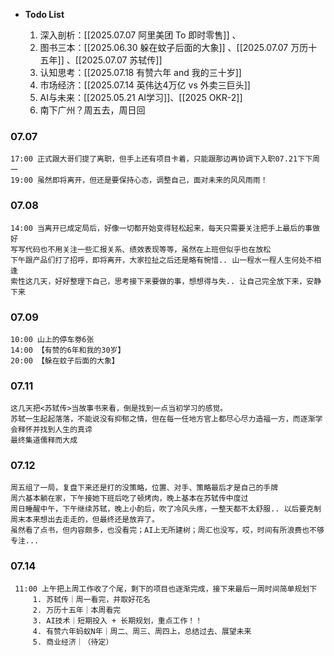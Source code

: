 
-  **Todo List**
  
	1.  深入剖析：[[2025.07.07 阿里美团 To 即时零售]] 、
	2.  图书三本：[[2025.06.30 躲在蚊子后面的大象]] 、[[2025.07.07 万历十五年]] 、[[2025.07.07 苏轼传]]
	3.  认知思考：[[2025.07.18 有赞六年 and 我的三十岁]] 
	4.  市场经济：[[2025.07.14 英伟达4万亿 vs 外卖三巨头]]
	5.  AI与未来：[[2025.05.21 AI学习]]、[[2025 OKR-2]]
	6.  南下广州？周五去，周日回

### 07.07

	17:00 正式跟大哥们提了离职，但手上还有项目卡着，只能跟那边再协调下入职07.21下下周一
	19:00 虽然即将离开，但还是要保持心态，调整自己，面对未来的风风雨雨！

### 07.08

	14:00 当离开已成定局后，好像一切都开始变得轻松起来，每天只需要关注把手上最后的事做好
	写写代码也不用关注一些汇报关系、绩效表现等等，虽然在上班但似乎也在放松
	下午跟产品们打了招呼，即将离开，大家拉扯之后还是略有惋惜.. 山一程水一程人生何处不相逢
	索性这几天，好好整理下自己，思考接下来要做的事，想想得与失.. 让自己完全放下来，安静下来

### 07.09

	10:00 山上的停车劵6张
	14:00 【有赞的6年和我的30岁】
	20:00 【躲在蚊子后面的大象】

### 07.11

	这几天把<苏轼传>当故事书来看，倒是找到一点当初学习的感觉。
	苏轼一生起起落落，不能说没有抑郁之情，但在每一任地方官上都尽心尽力造福一方，而逐渐学会释怀并找到人生的真谛
	最终集道儒释而大成

### 07.12

	周五组了一局，复盘下来还是打的没策略，位置、对手、策略最后才是自己的手牌
	周六基本躺在家，下午接她下班后吃了顿烤肉，晚上基本在苏轼传中度过
	周日睡醒中午，下午继续苏轼，晚上小酌后，吹了冷风头疼，一整天都不太舒服.. 以后要克制
	周末本来想出去走走的，但最终还是放弃了。
	虽然看了点书，但内容颇多，也没看完；AI上无所建树；周汇也没写，哎，时间有所浪费也不够专注...

### 07.14

	 11:00 上午把上周工作收了个尾，剩下的项目也逐渐完成，接下来最后一周时间简单规划下
		 1. 苏轼传｜周一看完，并取好花名
		 2. 万历十五年｜本周看完
		 3. AI技术｜短期投入 + 长期规划，重点工作！！
		 4. 有赞六年蚂蚁N年｜周二、周三、周四上，总结过去、展望未来
		 5. 商业经济｜（待定）
